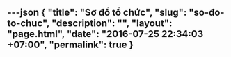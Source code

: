 ---json
{
    "title": "Sơ đồ tổ chức",
    "slug": "so-đo-to-chuc",
    "description": "",
    "layout": "page.html",
    "date": "2016-07-25 22:34:03 +07:00",
    "permalink": true
}
---
